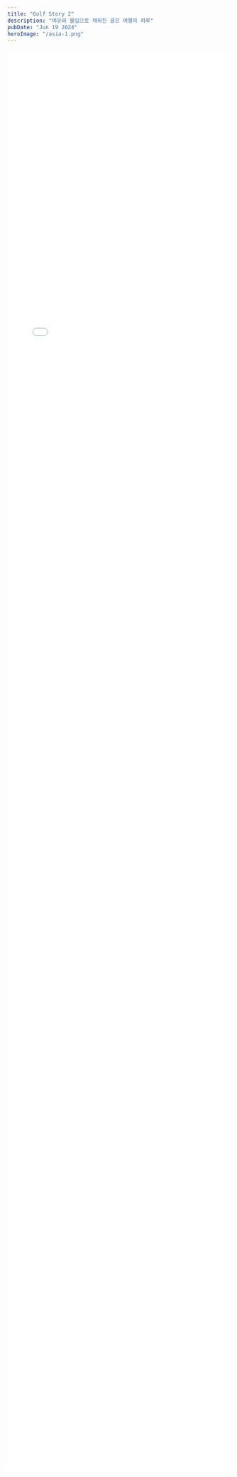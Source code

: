 ```yaml
---
title: "Golf Story 2"
description: "여유와 몰입으로 채워진 골프 여행의 하루"
pubDate: "Jun 19 2024"
heroImage: "/asia-1.png"
---
```


<!-- 외부 HTML을 그대로 노출 -->
<div style="margin:0;padding:0">
  <iframe src="/golf-story2.html" title="Golf Story 2" width="100%" height="900" frameborder="0" style="border:0; width:100%; height:80vh;"></iframe>
</div>
